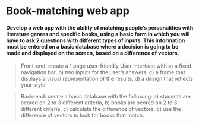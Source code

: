 # Book-matching web app

#### Develop a web app with the ability of matching people’s personalities with literature genres and specific books, using a basic form in which you will have to ask 2 questions with different types of inputs. This information must be entered on a basic database where a decision is going to be made and displayed on the screen, based on a difference of vectors. 

> Front-end: create a 1 page user-friendly User Interface with
> a) a fixed navigation bar,
> b) two inputs for the user’s answers,
> c) a frame that displays a visual representation of the results,
> d) a design that reflects your style. 

> Back-end: create a basic database with the following:
> a) students are scored on 2 to 3 different criteria,
> b) books are scored on 2 to 3 different criteria,
> c) calculate the difference of vectors,
> d) use the difference of vectors to look for books that match.
